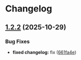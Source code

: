 # Changelog

## [1.2.2](https://github.com/ghaschel/commitzen-poc/compare/v1.2.1...v1.2.2) (2025-10-29)

### Bug Fixes

* **fixed changelog:** fix ([661fa4e](https://github.com/ghaschel/commitzen-poc/commit/661fa4ed3c1360c403e87751462fc4c9361365c2))
